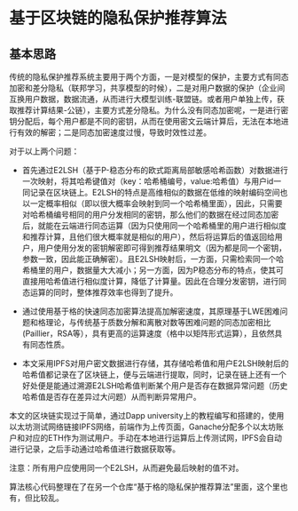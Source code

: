 # 基于区块链的隐私保护推荐算法

## 基本思路
  传统的隐私保护推荐系统主要用于两个方面，一是对模型的保护，主要方式有同态加密和差分隐私（联邦学习，共享模型的时候），二是对用户数据的保护（企业间互换用户数据，数据流通，从而进行大模型训练-联盟链。或者用户单独上传，获取推荐计算结果-公链），主要方式差分隐私。为什么没有同态加密呢，一是进行密钥分配后，每个用户都是不同的密钥，从而在使用密文云端计算后，无法在本地进行有效的解密；二是同态加密速度过慢，导致时效性过差。

  对于以上两个问题：

  - 首先通过E2LSH（基于P-稳态分布的欧式距离局部敏感哈希函数）对数据进行一次映射，将其哈希键值对（key：哈希桶编号，value:哈希值）与用户id一同记录在区块链上。E2LSH的特点是高维相似的数据在低维的映射编码空间也以一定概率相似（即以很大概率会映射到同一个哈希桶里面），因此，只需要对哈希桶编号相同的用户分发相同的密钥，那么他们的数据在经过同态加密后，就能在云端进行同态运算（因为只使用同一个哈希桶里的用户进行相似度和推荐计算，且他们很大概率就是相似的用户），然后将运算后的值返回给用户，用户使用分发的密钥解密即可得到推荐结果明文（因为都是同一个密钥，参数一致，因此能正确解密）。且E2LSH映射后，一方面，只需检索同一个哈希桶里的用户，数据量大大减小；另一方面，因为P稳态分布的特点，使其可直接用哈希值进行相似度计算，降低了计算量。因此在合理分发密钥，进行同态运算的同时，整体推荐效率也得到了提升。

  - 通过使用基于格的快速同态加密算法提高加解密速度，其原理基于LWE困难问题和格理论，与传统基于质数分解和离散对数等困难问题的同态加密相比(Paillier，RSA等），具有更高的运算速度（格中以矩阵形式运算），且依然具有同态性质。

  - 本文采用IPFS对用户密文数据进行存储，其存储哈希值和用户E2LSH映射后的哈希值都记录在了区块链上，便与云端进行提取，同时，记录在链上还有一个好处便是能通过溯源E2LSH哈希值判断某个用户是否存在数据异常问题（历史哈希值是否存在差异过大问题）从而判断异常用户。

  本文的区块链实现过于简单，通过Dapp university上的教程编写和搭建的，使用以太坊测试网络链接IPFS网络，前端作为上传页面，Ganache分配多个以太坊账户和对应的ETH作为测试用户。手动在本地进行运算后上传测试网，IPFS会自动进行记录，之后手动通过哈希值进行数据获取等。

  注意：所有用户应使用同一个E2LSH，从而避免最后映射的值不对。

算法核心代码整理在了在另一个仓库“基于格的隐私保护推荐算法”里面，这个里也有，但比较乱。
